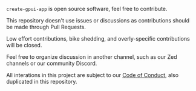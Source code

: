 `create-gpui-app` is open source software, feel free to contribute.

This repository doesn't use issues or discussions as contributions should be made through Pull Requests.

Low effort contributions, bike shedding, and overly-specific contributions will be closed.

Feel free to organize discussion in another channel, such as our Zed channels or our community Discord.

All interations in this project are subject to our [Code of Conduct](https://zed.dev/docs/code-of-conduct), also duplicated in this repository.
